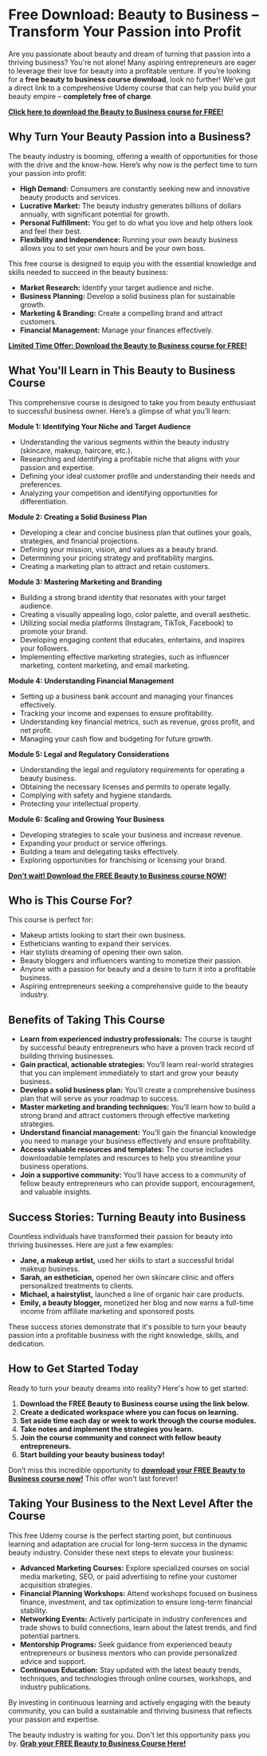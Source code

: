 # Free Download: Beauty to Business – Transform Your Passion into Profit

Are you passionate about beauty and dream of turning that passion into a thriving business? You're not alone! Many aspiring entrepreneurs are eager to leverage their love for beauty into a profitable venture. If you’re looking for a **free beauty to business course download**, look no further! We’ve got a direct link to a comprehensive Udemy course that can help you build your beauty empire – **completely free of charge**.

[**Click here to download the Beauty to Business course for FREE!**](https://udemywork.com/beauty-to-business)

## Why Turn Your Beauty Passion into a Business?

The beauty industry is booming, offering a wealth of opportunities for those with the drive and the know-how. Here’s why now is the perfect time to turn your passion into profit:

*   **High Demand:** Consumers are constantly seeking new and innovative beauty products and services.
*   **Lucrative Market:** The beauty industry generates billions of dollars annually, with significant potential for growth.
*   **Personal Fulfillment:** You get to do what you love and help others look and feel their best.
*   **Flexibility and Independence:** Running your own beauty business allows you to set your own hours and be your own boss.

This free course is designed to equip you with the essential knowledge and skills needed to succeed in the beauty business:

*   **Market Research:** Identify your target audience and niche.
*   **Business Planning:** Develop a solid business plan for sustainable growth.
*   **Marketing & Branding:** Create a compelling brand and attract customers.
*   **Financial Management:** Manage your finances effectively.

[**Limited Time Offer: Download the Beauty to Business course for FREE!**](https://udemywork.com/beauty-to-business)

## What You'll Learn in This Beauty to Business Course

This comprehensive course is designed to take you from beauty enthusiast to successful business owner. Here’s a glimpse of what you’ll learn:

**Module 1: Identifying Your Niche and Target Audience**

*   Understanding the various segments within the beauty industry (skincare, makeup, haircare, etc.).
*   Researching and identifying a profitable niche that aligns with your passion and expertise.
*   Defining your ideal customer profile and understanding their needs and preferences.
*   Analyzing your competition and identifying opportunities for differentiation.

**Module 2: Creating a Solid Business Plan**

*   Developing a clear and concise business plan that outlines your goals, strategies, and financial projections.
*   Defining your mission, vision, and values as a beauty brand.
*   Determining your pricing strategy and profitability margins.
*   Creating a marketing plan to attract and retain customers.

**Module 3: Mastering Marketing and Branding**

*   Building a strong brand identity that resonates with your target audience.
*   Creating a visually appealing logo, color palette, and overall aesthetic.
*   Utilizing social media platforms (Instagram, TikTok, Facebook) to promote your brand.
*   Developing engaging content that educates, entertains, and inspires your followers.
*   Implementing effective marketing strategies, such as influencer marketing, content marketing, and email marketing.

**Module 4: Understanding Financial Management**

*   Setting up a business bank account and managing your finances effectively.
*   Tracking your income and expenses to ensure profitability.
*   Understanding key financial metrics, such as revenue, gross profit, and net profit.
*   Managing your cash flow and budgeting for future growth.

**Module 5: Legal and Regulatory Considerations**

*   Understanding the legal and regulatory requirements for operating a beauty business.
*   Obtaining the necessary licenses and permits to operate legally.
*   Complying with safety and hygiene standards.
*   Protecting your intellectual property.

**Module 6: Scaling and Growing Your Business**

*   Developing strategies to scale your business and increase revenue.
*   Expanding your product or service offerings.
*   Building a team and delegating tasks effectively.
*   Exploring opportunities for franchising or licensing your brand.

[**Don't wait! Download the FREE Beauty to Business course NOW!**](https://udemywork.com/beauty-to-business)

## Who is This Course For?

This course is perfect for:

*   Makeup artists looking to start their own business.
*   Estheticians wanting to expand their services.
*   Hair stylists dreaming of opening their own salon.
*   Beauty bloggers and influencers wanting to monetize their passion.
*   Anyone with a passion for beauty and a desire to turn it into a profitable business.
*   Aspiring entrepreneurs seeking a comprehensive guide to the beauty industry.

## Benefits of Taking This Course

*   **Learn from experienced industry professionals:** The course is taught by successful beauty entrepreneurs who have a proven track record of building thriving businesses.
*   **Gain practical, actionable strategies:** You’ll learn real-world strategies that you can implement immediately to start and grow your beauty business.
*   **Develop a solid business plan:** You’ll create a comprehensive business plan that will serve as your roadmap to success.
*   **Master marketing and branding techniques:** You’ll learn how to build a strong brand and attract customers through effective marketing strategies.
*   **Understand financial management:** You’ll gain the financial knowledge you need to manage your business effectively and ensure profitability.
*   **Access valuable resources and templates:** The course includes downloadable templates and resources to help you streamline your business operations.
*   **Join a supportive community:** You’ll have access to a community of fellow beauty entrepreneurs who can provide support, encouragement, and valuable insights.

## Success Stories: Turning Beauty into Business

Countless individuals have transformed their passion for beauty into thriving businesses. Here are just a few examples:

*   **Jane, a makeup artist,** used her skills to start a successful bridal makeup business.
*   **Sarah, an esthetician,** opened her own skincare clinic and offers personalized treatments to clients.
*   **Michael, a hairstylist,** launched a line of organic hair care products.
*   **Emily, a beauty blogger,** monetized her blog and now earns a full-time income from affiliate marketing and sponsored posts.

These success stories demonstrate that it's possible to turn your beauty passion into a profitable business with the right knowledge, skills, and dedication.

## How to Get Started Today

Ready to turn your beauty dreams into reality? Here's how to get started:

1.  **Download the FREE Beauty to Business course using the link below.**
2.  **Create a dedicated workspace where you can focus on learning.**
3.  **Set aside time each day or week to work through the course modules.**
4.  **Take notes and implement the strategies you learn.**
5.  **Join the course community and connect with fellow beauty entrepreneurs.**
6.  **Start building your beauty business today!**

Don’t miss this incredible opportunity to **[download your FREE Beauty to Business course now!](https://udemywork.com/beauty-to-business)** This offer won't last forever!

## Taking Your Business to the Next Level After the Course

This free Udemy course is the perfect starting point, but continuous learning and adaptation are crucial for long-term success in the dynamic beauty industry. Consider these next steps to elevate your business:

*   **Advanced Marketing Courses:** Explore specialized courses on social media marketing, SEO, or paid advertising to refine your customer acquisition strategies.
*   **Financial Planning Workshops:** Attend workshops focused on business finance, investment, and tax optimization to ensure long-term financial stability.
*   **Networking Events:** Actively participate in industry conferences and trade shows to build connections, learn about the latest trends, and find potential partners.
*   **Mentorship Programs:** Seek guidance from experienced beauty entrepreneurs or business mentors who can provide personalized advice and support.
*   **Continuous Education:** Stay updated with the latest beauty trends, techniques, and technologies through online courses, workshops, and industry publications.

By investing in continuous learning and actively engaging with the beauty community, you can build a sustainable and thriving business that reflects your passion and expertise.

The beauty industry is waiting for you. Don't let this opportunity pass you by.
**[Grab your FREE Beauty to Business Course Here!](https://udemywork.com/beauty-to-business)**
